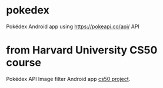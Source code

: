 # pokedex
Pokédex Android app using https://pokeapi.co/api/ API

# from Harvard University CS50 course
Pokédex API Image filter Android app [cs50 project](https://cs50.harvard.edu/x/2020/tracks/mobile/android/fiftygram/).

